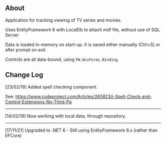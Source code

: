 About
------
Application for tracking viewing of TV series and movies.

Uses EntityFramework 6 with LocalDb to attach mdf file, without use of SQL Server

Data is loaded in-memory on start-up. It is saved either manually (Ctrl+S) or after prompt on exit.

Controls are all data-bound, using <code>PW.WinForms.Binding</code>


Change Log
---
[23/02/19] Added spell checking component.

See: https://www.codeproject.com/Articles/265823/i-Spell-Check-and-Control-Extensions-No-Third-Pa

---
[14/02/19] Now working with local data, through repository.

---

[17/11/21] Upgraded to .NET 6 - Still using EntityFramework 6.x (rather than EFCore)